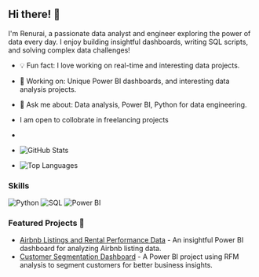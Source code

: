 ## Hi there! 👋
I'm Renurai, a passionate data analyst and engineer exploring the power of data every day. I enjoy building insightful dashboards, writing SQL scripts, and solving complex data challenges!

- 💡 Fun fact: I love working on real-time and interesting data projects.
- 🔭 Working on: Unique Power BI dashboards, and interesting data analysis projects.
- 💬 Ask me about: Data analysis, Power BI, Python for data engineering.
- I am open to collobrate in freelancing projects

- 
- ![GitHub Stats](https://github-readme-stats.vercel.app/api?username=renurai24&show_icons=true&theme=radical)
- ![Top Languages](https://github-readme-stats.vercel.app/api/top-langs/?username=renurai24&layout=compact&theme=radical)
### Skills
![Python](https://img.shields.io/badge/Python-3670A0?style=for-the-badge&logo=python&logoColor=ffdd54)
![SQL](https://img.shields.io/badge/SQL-336791?style=for-the-badge&logo=postgresql&logoColor=white)
![Power BI](https://img.shields.io/badge/PowerBI-F2C811?style=for-the-badge&logo=Power-BI&logoColor=black)
### Featured Projects 🚀
- [Airbnb Listings and Rental Performance Data](https://github.com/renurai24/airbnb-dashboard) - An insightful Power BI dashboard for analyzing Airbnb listing data.
- [Customer Segmentation Dashboard](https://github.com/renurai24/customer-segmentation) - A Power BI project using RFM analysis to segment customers for better business insights.


